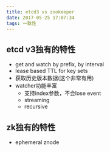 ```yaml
---
title: etcd3 vs zookeeper
date: 2017-05-25 17:07:34
tags: 一致性
---
```


## etcd v3独有的特性

- get and watch by prefix, by interval
- lease based TTL for key sets
- 获取历史版本数据(这个非常有用)
- watcher功能丰富
  - 支持index参数，不会lose event
  - streaming
  - recursive

## zk独有的特性

- ephemeral znode

